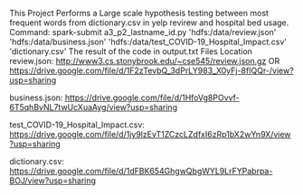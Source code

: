 This Project Performs a Large scale hypothesis testing between most frequent words from dictionary.csv in yelp revirew and hospital bed usage. 
Command:
    spark-submit a3_p2_lastname_id.py 'hdfs:/data/review.json' 'hdfs:/data/business.json' 'hdfs:/data/test_COVID-19_Hospital_Impact.csv' 'dictionary.csv'
The result of the code in output.txt
Files Location
review.json:    http://www3.cs.stonybrook.edu/~cse545/review.json.gz 
                                        OR
                https://drive.google.com/file/d/1F2zTevbQ_3dPrLY983_X0yFj-8fIQQr-/view?usp=sharing

business.json:  https://drive.google.com/file/d/1HfoVg8POvvf-6T5qhBvNL7twUcXuaAyg/view?usp=sharing

test_COVID-19_Hospital_Impact.csv: https://drive.google.com/file/d/1jy9lzEvT1ZCzcLZdfxI6zRp1bX2wYn9X/view?usp=sharing

dictionary.csv: https://drive.google.com/file/d/1dFBK654GhgwQbgWYL9LrFYPabrpa-BOJ/view?usp=sharing
